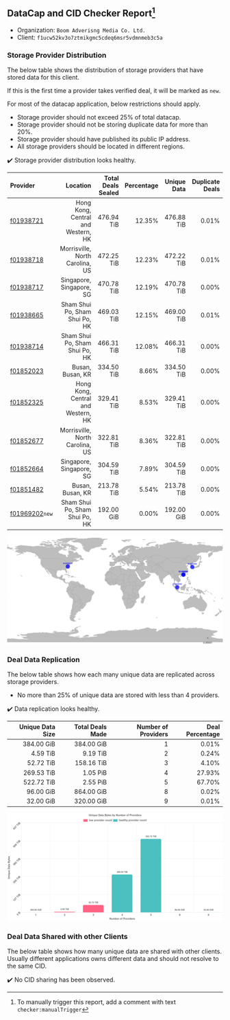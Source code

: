## DataCap and CID Checker Report[^1]
 - Organization: `Boom Adverisng Media Co. Ltd.`
 - Client: `f1ucw52kv3o7ztmikgmc5cdeq6msr5vdmnmeb3c5a`
### Storage Provider Distribution
The below table shows the distribution of storage providers that have stored data for this client.

If this is the first time a provider takes verified deal, it will be marked as `new`.

For most of the datacap application, below restrictions should apply.
 - Storage provider should not exceed 25% of total datacap.
 - Storage provider should not be storing duplicate data for more than 20%.
 - Storage provider should have published its public IP address.
 - All storage providers should be located in different regions.

✔️ Storage provider distribution looks healthy.

| Provider                                                    |                           Location | Total Deals Sealed | Percentage | Unique Data | Duplicate Deals |
| :---------------------------------------------------------- | ---------------------------------: | -----------------: | ---------: | ----------: | --------------: |
| [f01938721](https://filfox.info/en/address/f01938721)       | Hong Kong, Central and Western, HK |         476.94 TiB |     12.35% |  476.88 TiB |           0.01% |
| [f01938718](https://filfox.info/en/address/f01938718)       |    Morrisville, North Carolina, US |         472.25 TiB |     12.23% |  472.22 TiB |           0.01% |
| [f01938717](https://filfox.info/en/address/f01938717)       |           Singapore, Singapore, SG |         470.78 TiB |     12.19% |  470.78 TiB |           0.00% |
| [f01938665](https://filfox.info/en/address/f01938665)       |     Sham Shui Po, Sham Shui Po, HK |         469.03 TiB |     12.15% |  469.00 TiB |           0.01% |
| [f01938714](https://filfox.info/en/address/f01938714)       |     Sham Shui Po, Sham Shui Po, HK |         466.31 TiB |     12.08% |  466.31 TiB |           0.00% |
| [f01852023](https://filfox.info/en/address/f01852023)       |                   Busan, Busan, KR |         334.50 TiB |      8.66% |  334.50 TiB |           0.00% |
| [f01852325](https://filfox.info/en/address/f01852325)       | Hong Kong, Central and Western, HK |         329.41 TiB |      8.53% |  329.41 TiB |           0.00% |
| [f01852677](https://filfox.info/en/address/f01852677)       |    Morrisville, North Carolina, US |         322.81 TiB |      8.36% |  322.81 TiB |           0.00% |
| [f01852664](https://filfox.info/en/address/f01852664)       |           Singapore, Singapore, SG |         304.59 TiB |      7.89% |  304.59 TiB |           0.00% |
| [f01851482](https://filfox.info/en/address/f01851482)       |                   Busan, Busan, KR |         213.78 TiB |      5.54% |  213.78 TiB |           0.00% |
| [f01969202](https://filfox.info/en/address/f01969202)`new`  |     Sham Shui Po, Sham Shui Po, HK |         192.00 GiB |      0.00% |  192.00 GiB |           0.00% |

![Provider Distribution](https://raw.githubusercontent.com/data-preservation-programs/filplus-checker-assets/main/filecoin-project/filecoin-plus-large-datasets/issues/852/1671097826648.png)
### Deal Data Replication
The below table shows how each many unique data are replicated across storage providers.
- No more than 25% of unique data are stored with less than 4 providers.

✔️ Data replication looks healthy.

| Unique Data Size | Total Deals Made | Number of Providers | Deal Percentage |
| ---------------: | ---------------: | ------------------: | --------------: |
|       384.00 GiB |       384.00 GiB |                   1 |           0.01% |
|         4.59 TiB |         9.19 TiB |                   2 |           0.24% |
|        52.72 TiB |       158.16 TiB |                   3 |           4.10% |
|       269.53 TiB |         1.05 PiB |                   4 |          27.93% |
|       522.72 TiB |         2.55 PiB |                   5 |          67.70% |
|        96.00 GiB |       864.00 GiB |                   8 |           0.02% |
|        32.00 GiB |       320.00 GiB |                   9 |           0.01% |

![Replication Distribution](https://raw.githubusercontent.com/data-preservation-programs/filplus-checker-assets/main/filecoin-project/filecoin-plus-large-datasets/issues/852/1671097827257.png)
### Deal Data Shared with other Clients
The below table shows how many unique data are shared with other clients.
Usually different applications owns different data and should not resolve to the same CID.

✔️ No CID sharing has been observed.

[^1]: To manually trigger this report, add a comment with text `checker:manualTrigger`
